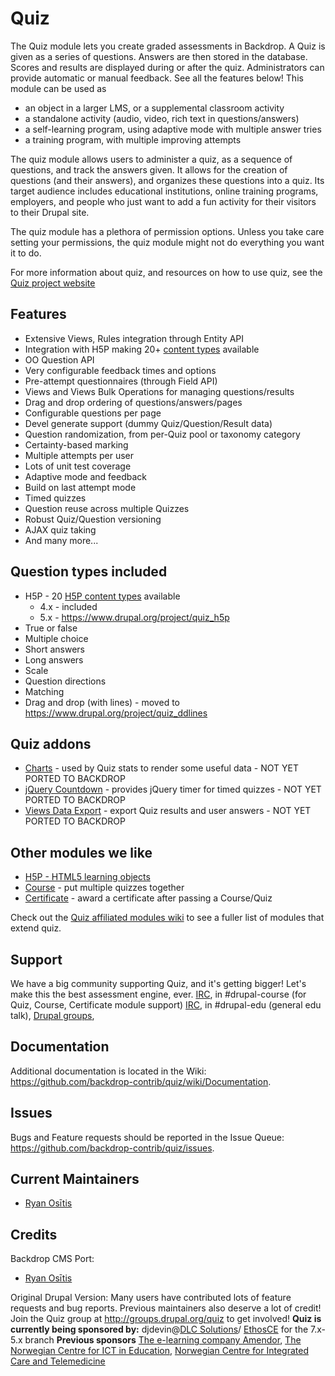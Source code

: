Quiz
====
The Quiz module lets you create graded assessments in Backdrop. A Quiz is given as
a series of questions. Answers are then stored in the database. Scores and
results are displayed during or after the quiz. Administrators can provide
automatic or manual feedback. See all the features below! This module can be
used as

*   an object in a larger LMS, or a supplemental classroom activity
*   a standalone activity (audio, video, rich text in questions/answers)
*   a self-learning program, using adaptive mode with multiple answer tries
*   a training program, with multiple improving attempts

The quiz module allows users to administer a quiz, as a sequence of questions, and
track the answers given. It allows for the creation of questions (and their answers),
and organizes these questions into a quiz. Its target audience includes educational
institutions, online training programs, employers, and people who just want to add a
fun activity for their visitors to their Drupal site.

The quiz module has a plethora of permission options. Unless you take care setting
your permissions, the quiz module might not do everything you want it to do.

For more information about quiz, and resources on how to use quiz, see the
[Quiz project website](https://github.com/backdrop-contrib/quiz/)

Features
------------

*   Extensive Views, Rules integration through Entity API
*   Integration with H5P making 20+
    [content types](http://h5p.org/content-types-and-applications) available
*   OO Question API
*   Very configurable feedback times and options
*   Pre-attempt questionnaires (through Field API)
*   Views and Views Bulk Operations for managing questions/results
*   Drag and drop ordering of questions/answers/pages
*   Configurable questions per page
*   Devel generate support (dummy Quiz/Question/Result data)
*   Question randomization, from per-Quiz pool or taxonomy category
*   Certainty-based marking
*   Multiple attempts per user
*   Lots of unit test coverage
*   Adaptive mode and feedback
*   Build on last attempt mode
*   Timed quizzes
*   Question reuse across multiple Quizzes
*   Robust Quiz/Question versioning
*   AJAX quiz taking
*   And many more...

Question types included
------------

*   H5P - 20 [H5P content types](http://h5p.org/content-types-and-applications)
    available
    *   4.x - included
    *   5.x - https://www.drupal.org/project/quiz_h5p
*   True or false
*   Multiple choice
*   Short answers
*   Long answers
*   Scale
*   Question directions
*   Matching
*   Drag and drop (with lines) - moved to
    https://www.drupal.org/project/quiz_ddlines

Quiz addons
------------
*   [Charts](http://drupal.org/project/charts) - used by Quiz stats to render
    some useful data - NOT YET PORTED TO BACKDROP
*   [jQuery Countdown](http://drupal.org/project/jquery_countdown) - provides
    jQuery timer for timed quizzes - NOT YET PORTED TO BACKDROP
*   [Views Data Export](http://drupal.org/project/views_data_export) - export
    Quiz results and user answers - NOT YET PORTED TO BACKDROP

Other modules we like
------------
*   [H5P - HTML5 learning objects](https://www.drupal.org/project/h5p)
*   [Course](https://www.drupal.org/project/course) - put multiple quizzes
    together
*   [Certificate](https://www.drupal.org/project/certificate) - award a
    certificate after passing a Course/Quiz

Check out the
[Quiz affiliated modules wiki](http://groups.drupal.org/node/177684)
to see a fuller list of modules that extend quiz.

Support
------------
We have a big community supporting Quiz, and it's getting bigger! Let's make
this the best assessment engine, ever. [IRC](https://drupal.org/irc),
in #drupal-course (for Quiz, Course, Certificate module support)
[IRC](https://drupal.org/irc), in #drupal-edu (general edu talk),
[Drupal groups](https://groups.drupal.org/quiz),

Documentation
-------------
Additional documentation is located in the Wiki:
https://github.com/backdrop-contrib/quiz/wiki/Documentation.

Issues
------
Bugs and Feature requests should be reported in the Issue Queue:
https://github.com/backdrop-contrib/quiz/issues.

Current Maintainers
-----------
* [Ryan Osītis](https://github.com/rositis)

Credits
------------
Backdrop CMS Port:

* [Ryan Osītis](https://github.com/rositis)

Original Drupal Version:
Many users have contributed lots of feature requests and bug reports. Previous
maintainers also deserve a lot of credit! Join the Quiz group at
http://groups.drupal.org/quiz to get involved! **Quiz is currently being
sponsored by:** djdevin@[DLC Solutions](http://www.dlc-solutions.com)/
[EthosCE](http://www.ethosce.com) for the 7.x-5.x branch **Previous sponsors**
[The e-learning company Amendor](http://amendor.com),
[The Norwegian Centre for ICT in Education](http://iktsenteret.no/english),
[Norwegian Centre for Integrated Care and Telemedicine](http://telemed.no/)

